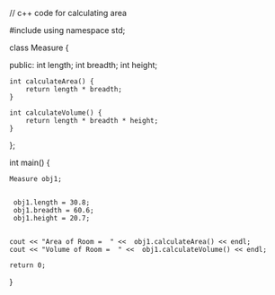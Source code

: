 // c++ code for calculating area

#include <iostream>
using namespace std;


class Measure {

   public:
    int length;
    int breadth;
    int height;

    int calculateArea() {
        return length * breadth;
    }

    int calculateVolume() {
        return length * breadth * height;
    }
};

int main() {

    
    Measure obj1;

    
     obj1.length = 30.8;
     obj1.breadth = 60.6;
     obj1.height = 20.7;

   
    cout << "Area of Room =  " <<  obj1.calculateArea() << endl;
    cout << "Volume of Room =  " <<  obj1.calculateVolume() << endl;

    return 0;
}
